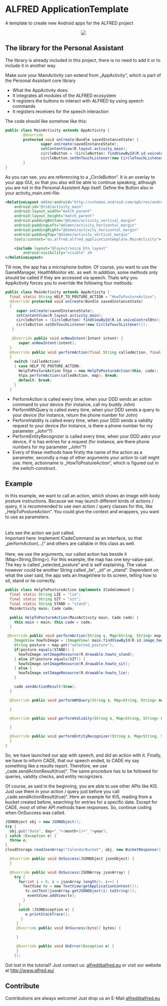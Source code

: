 # ALFRED ApplicationTemplate
A template to create new Android apps for the ALFRED project


<div style="text-align:center"><img src="http://alfred.eu/wp-content/uploads/logo1.png" /></div>

## The library for the Personal Assistant
The library is already included in this project, there is no need to add it or to include it in another way.

 Make sure your MainActivity can extend from „AppActivity“, which is part of the Personal Assistant core library
* What the AppActivity does:
 * It integrates all modules of the ALFRED ecosystem
 * It registers the buttons to interact with ALFRED by using speech commands
 * It registers receivers for the speech interaction


The code should like somehow like this:
```Java
public class MainActivity extends AppActivity {
        @Override
        protected void onCreate(Bundle savedInstanceState) {
                super.onCreate(savedInstanceState);
                setContentView(R.layout.activity_main);
                circleButton = (CircleButton) findViewById(R.id.voiceControlBtn);
                circleButton.setOnTouchListener(new CircleTouchListener());
        }
}
```
As you can see, you are referencing to a „CircleButton“. It is an overlay to your app GUI, so that you also will be able to continue speaking, although you are not in the Personal Assistent App itself. Define the Button also in your activity_main.xml-file:
```XML
<RelativeLayout xmlns:android="http://schemas.android.com/apk/res/android" xmlns:tools="http://schemas.android.com/tools"
    android:id="@+id/activity_main"
    android:layout_width="match_parent"
    android:layout_height="match_parent"
    android:paddingBottom="@dimen/activity_vertical_margin"
    android:paddingLeft="@dimen/activity_horizontal_margin"
    android:paddingRight="@dimen/activity_horizontal_margin"
    android:paddingTop="@dimen/activity_vertical_margin"
    tools:context="eu.alfred.alfred_applicationtemplate.MainActivity">

    <include layout="@layout/voice_btn_layout"
        android:visibility="visible" />
</RelativeLayout>
```

Till now, the app has a microphone button. Of course, you want to use the GameManager, HealthMonitor etc. as well. In addition, some methods only should be called if they are accessed via speech. Thats why you AppActivity forces you to override the following four methods:
```Java
public class MainActivity extends AppActivity {
  final static String HELP_TO_POSTURE_ACTION = "HowToPostureAction";
  @Override protected void onCreate(Bundle savedInstanceState)
  {
     super.onCreate(savedInstanceState);
     setContentView(R.layout.activity_main);
     circleButton = (CircleButton) findViewById(R.id.voiceControlBtn);
     circleButton.setOnTouchListener(new CircleTouchListener());
   }

   @Override public void onNewIntent(Intent intent) {
      super.onNewIntent(intent);
  }
  @Override public void performAction(final String calledAction, final Map<String, String> map)
  {
    switch (calledAction)
    { case HELP_TO_POSTURE_ACTION:
      HelpToPostureAction htpa = new HelpToPostureAction(this, cade);
      htpa.performAction(calledAction, map); break;
      default: break;
    }
  }
```

* PerformAction is called every time, when your DDD sends an action command to your device
(for instance, call my buddy John)
* PerformWhQuery is called every time, when your DDD sends a query to your device
(for instance, return the phone number for John)
* PerformValidity is called every time, when your DDD sends a validity request to your device (for instance, is there a phone number for my parameter „John“?)
* PerformEntityRecognizer is called every time, when your DDD asks your device, if is has entries for a request (for instance, are there phone numbers for my parameter „John“?)
* Every of these methods have firstly the name of the action as a parameter, secondly a map of other arguments your action to call might use. Here, actionname is „HowToPostureAction“, which is figured out in the switch-construct.

## Example
In this example, we want to call an action, which shows an image with body posture instructions. Because we may launch different kinds of actions / query, it is recommended to use own action / query classes for this, like „HelpToPostureAction“. You could give the context and wrappers, you want to use as parameters.
<br />
<br />
<br />
Lets see the action we just called.<br />
Important here: Implement ICadeCommand as an interface, so that „performAction(…)“ and others are callable in this class as well.<br /><br />
Here, we use the arguments, our called action has beside it (Map<String,String>). For this example, the map has one key-value-pair. The key is called „selected_posture“ and is self explaining. The value however could be another String called „lie“, „sit“ or „stand“. Dependent on what the user said, the app sets an ImageView to its screen, telling how to sit, stand or lie correctly.
```Java
public class HelpToPostureAction implements ICadeCommand {
  final static String LIE = "lie";
  final static String SIT = "sit";
  final static String STAND = "stand";
  MainActivity main; Cade cade;

  public HelpToPostureAction(MainActivity main, Cade cade) {
    this.main = main; this.cade = cade;
  }

 @Override public void performAction(String s, Map<String, String> map) {
    ImageView howToImage = (ImageView) main.findViewById(R.id.image_howto);
    String posture = map.get("selected_posture");
    if(posture.equals(STAND)) {
      howToImage.setImageResource(R.drawable.howto_stand);
    } else if(posture.equals(SIT)) {
      howToImage.setImageResource(R.drawable.howto_sit);
    } else {
      howToImage.setImageResource(R.drawable.howto_lie);
    }

    cade.sendActionResult(true);
  }

  @Override public void performWhQuery(String s, Map<String, String> map) {

  }

  @Override public void performValidity(String s, Map<String, String> map) {

  }

  @Override public void performEntityRecognizer(String s, Map<String, String> map) {
  }
}
```
So, we have launched our app with speech, and did an action with it. Finally, we have to inform CADE, that our speech ended, to CADE my say something like a results report.
Therefore, we use „cade.sendActionResult(true)“. The same procedure has to be followed for queries, validity checks, and entity recognizers.


Of course, as said in the beginning, you are able to use other APIs like KIS. Just use them in your action / query just before you call „cade.sendActionResult(true)“. Here an example for KIS, reading from a bucket created before, searching for entries for a specific date.
Except for CADE, most of other API methods have responses. So, continue coding when OnSuccess was called.


```Java
JSONObject obj = new JSONObject();
try {
  obj.put("date", day+"_"+(month+1)+"_"+year);
} catch (Exception e) {
  throw e;
}
cloudStorage.readJsonArray("CalendarBucket", obj, new BucketResponse() {

  @Override public void OnSuccess(JSONObject jsonObject) {
  }

  @Override public void OnSuccess(JSONArray jsonArray) {
    try {
      for(int i = 0; i < jsonArray.length(); i++) {
        TextView tv = new TextView(getApplicationContext());
         tv.setText(jsonArray.getJSONObject(i).toString());
          eventView.addView(tv);
        }
      }
      catch (JSONException e) {
         e.printStackTrace();
       }
     }
     @Override public void OnSuccess(byte[] bytes) {

     }

     @Override public void OnError(Exception e) {
     }
    });
```

Got lost in the tutorial? Just contact us: <a href="mailto:alfred@alfred.eu"> alfred@alfred.eu </a> or visit our website at <a href="http://www.alfred.eu/"> http://www.alfred.eu/ </a>

## Contribute
 Contributions are always welcome! Just drop us an E-Mail <a href="mailto:alfred@alfred.eu"> alfred@alfred.eu </a>
